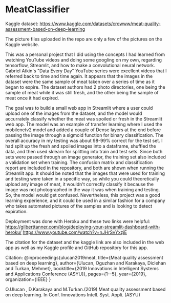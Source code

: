 # MeatClassifier
Kaggle dataset: https://www.kaggle.com/datasets/crowww/meat-quality-assessment-based-on-deep-learning

The picture files uploaded in the repo are only a few of the pictures on the Kaggle website.

This was a personal project that I did using the concepts I had learned from watching YouTube videos and doing some googling on my own, regarding
tensorflow, Streamlit, and how to make a convolutional neural network. Gabriel Atkin's "Data Every Day" YouTube series were excellent videos that
I referred back to time and time again. It appears that the images in the dataset were the same sample of meat taken over a series of time as it
began to expire. The dataset authors had 2 photo directories, one being the sample of meat while it was still fresh, and the other being the sample 
of meat once it had expired. 

The goal was to build a small web app in Streamlit where a user could upload one of the images from the dataset, and the model would accurrately
classify whether the meat was spoiled or fresh in the Streamlit web app. The model was an example of transfer learning where I used the mobilenetv2
model and added a couple of Dense layers at the end before passing the image through a sigmoid function for binary classification. The overall
accuracy in my testing was about 98-99% correct for the test set. I had split up the fresh and spoiled images into a dataframe, shuffled the data,
and then used sklearn for splitting into train and test sets. Since both sets were passed through an image generator, the training set also included
a validation set when training. The confusion matrix and classification report are included in the repository, and both are shown when running
the Streamlit app. It should be noted that the images that were used for training and testing were taken in a specific way, so while you could
theoretically upload any image of meat, it wouldn't correctly classify it because the image was not photographed in the way it was when training
and testing. So, the model would get confused. Nevertheless, this project was a good learning experience, and it could be used in a similar fashion 
for a company who takes automated pictures of the samples and is looking to detect expiration.

Deployment was done with Heroku and these two links were helpful: https://gilberttanner.com/blog/deploying-your-streamlit-dashboard-with-heroku/ https://www.youtube.com/watch?v=nJHrSvYxzjE

The citation for the dataset and the kaggle link are also included in the web app as well as my Kaggle profile and GitHub repository for this app.

Citation:
@inproceedings{ulucan2019meat,
title={Meat quality assessment based on deep learning},
author={Ulucan, Oguzhan and Karakaya, Diclehan and Turkan, Mehmet},
booktitle={2019 Innovations in Intelligent Systems and Applications Conference (ASYU)},
pages={1--5},
year={2019},
organization={IEEE}
}

O.Ulucan , D.Karakaya and M.Turkan.(2019) Meat quality assessment based on deep learning.
In Conf. Innovations Intell. Syst. Appli. (ASYU)
